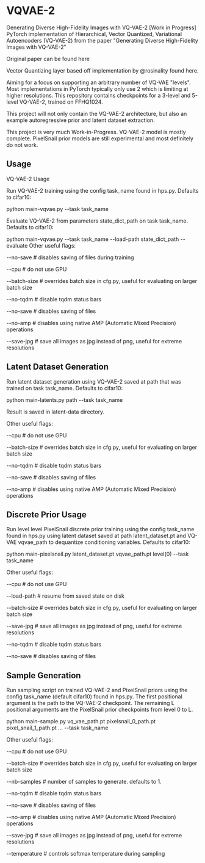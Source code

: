 # VQVAE-2
Generating Diverse High-Fidelity Images with VQ-VAE-2 [Work in Progress]
PyTorch implementation of Hierarchical, Vector Quantized, Variational Autoencoders (VQ-VAE-2) from the paper "Generating Diverse High-Fidelity Images with VQ-VAE-2"

Original paper can be found here

Vector Quantizing layer based off implementation by @rosinality found here.

Aiming for a focus on supporting an arbitrary number of VQ-VAE "levels". Most implementations in PyTorch typically only use 2 which is limiting at higher resolutions. This repository contains checkpoints for a 3-level and 5-level VQ-VAE-2, trained on FFHQ1024.

This project will not only contain the VQ-VAE-2 architecture, but also an example autoregressive prior and latent dataset extraction.

This project is very much Work-in-Progress. VQ-VAE-2 model is mostly complete. PixelSnail prior models are still experimental and most definitely do not work.

## Usage
VQ-VAE-2 Usage

Run VQ-VAE-2 training using the config task_name found in hps.py. Defaults to cifar10:

python main-vqvae.py --task task_name

Evaluate VQ-VAE-2 from parameters state_dict_path on task task_name. Defaults to cifar10:

python main-vqvae.py --task task_name --load-path state_dict_path --evaluate
Other useful flags:

--no-save       # disables saving of files during training

--cpu           # do not use GPU

--batch-size    # overrides batch size in cfg.py, useful for evaluating on larger batch size

--no-tqdm       # disable tqdm status bars

--no-save       # disables saving of files

--no-amp        # disables using native AMP (Automatic Mixed Precision) operations

--save-jpg      # save all images as jpg instead of png, useful for extreme resolutions

## Latent Dataset Generation

Run latent dataset generation using VQ-VAE-2 saved at path that was trained on task task_name. Defaults to cifar10:

python main-latents.py path --task task_name

Result is saved in latent-data directory.

Other useful flags:

--cpu           # do not use GPU

--batch-size    # overrides batch size in cfg.py, useful for evaluating on larger batch size

--no-tqdm       # disable tqdm status bars

--no-save       # disables saving of files

--no-amp        # disables using native AMP (Automatic Mixed Precision) operations

## Discrete Prior Usage

Run level level PixelSnail discrete prior training using the config task_name found in hps.py using latent dataset saved at path 
latent_dataset.pt and VQ-VAE vqvae_path to dequantize conditioning variables. Defaults to cifar10:

python main-pixelsnail.py latent_dataset.pt vqvae_path.pt level(0) --task task_name

Other useful flags:

--cpu           # do not use GPU

--load-path     # resume from saved state on disk

--batch-size    # overrides batch size in cfg.py, useful for evaluating on larger batch size

--save-jpg      # save all images as jpg instead of png, useful for extreme resolutions

--no-tqdm       # disable tqdm status bars

--no-save       # disables saving of files

## Sample Generation

Run sampling script on trained VQ-VAE-2 and PixelSnail priors using the config task_name (default cifar10) found in hps.py. The first positional argument is the path to the VQ-VAE-2 checkpoint. The remaining L positional arguments are the PixelSnail prior checkpoints from level 0 to L.

python main-sample.py vq_vae_path.pt pixelsnail_0_path.pt pixel_snail_1_path.pt ... --task task_name

Other useful flags:

--cpu           # do not use GPU

--batch-size    # overrides batch size in cfg.py, useful for evaluating on larger batch size

--nb-samples    # number of samples to generate. defaults to 1.

--no-tqdm       # disable tqdm status bars

--no-save       # disables saving of files

--no-amp        # disables using native AMP (Automatic Mixed Precision) operations

--save-jpg      # save all images as jpg instead of png, useful for extreme resolutions

--temperature   # controls softmax temperature during sampling
